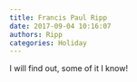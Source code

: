 ```yaml
---
title: Francis Paul Ripp
date: 2017-09-04 10:16:07
authors: Ripp
categories: Holiday
---
```


 I will find out, some of it I know!